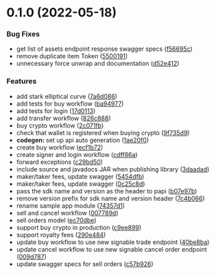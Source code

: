 # 0.1.0 (2022-05-18)


### Bug Fixes

* get list of assets endpoint response swagger specs ([f56695c](https://github.com/immutable/imx-core-sdk-android/commit/f56695c970289e1447de9f9a34c98ab76c7db4aa))
* remove duplicate item Token ([5500191](https://github.com/immutable/imx-core-sdk-android/commit/5500191eaa2c8389fccfa50e9e7b81f95b948a99))
* unnecessary force unwrap and documentation ([d52e412](https://github.com/immutable/imx-core-sdk-android/commit/d52e412bdfb6f9f83031b71ad2a7b52e3a413e61))


### Features

* add stark elliptical curve ([7a6d086](https://github.com/immutable/imx-core-sdk-android/commit/7a6d086141aaa88c872b83de444251c7a675798d))
* add tests for buy workflow ([ba94977](https://github.com/immutable/imx-core-sdk-android/commit/ba949778e0cbaef646f812bf215adf9572d8b569))
* add tests for login ([17d0113](https://github.com/immutable/imx-core-sdk-android/commit/17d0113b7033097a8b55678c50ee9ebc799164d5))
* add transfer workflow ([826c888](https://github.com/immutable/imx-core-sdk-android/commit/826c88854000f3406872cb1a406cdd52a91ec774))
* buy crypto workflow ([2c071fb](https://github.com/immutable/imx-core-sdk-android/commit/2c071fb166d64f14ad55c7987c6bfd964626d3f2))
* check that wallet is registered when buying crypto ([9f735d9](https://github.com/immutable/imx-core-sdk-android/commit/9f735d9d5f2e02eb68b8091d26d1c0165e09f0a9))
* **codegen:** set up api auto generation ([1ae20f0](https://github.com/immutable/imx-core-sdk-android/commit/1ae20f04d427cc9d831774e224808f48ba076bca))
* create buy workflow ([ecf1b72](https://github.com/immutable/imx-core-sdk-android/commit/ecf1b724bffa38732f208a26906c695297fac09c))
* create signer and login workflow ([cdff86a](https://github.com/immutable/imx-core-sdk-android/commit/cdff86a663b67e0bb73761dc2255443323a9e351))
* forward exceptions ([c29bd50](https://github.com/immutable/imx-core-sdk-android/commit/c29bd50fb2528880ccd555c734c45748b1b14137))
* include source and javadocs JAR when publishing library ([3daadad](https://github.com/immutable/imx-core-sdk-android/commit/3daadad5bdb142f57acf5d3129fe132bed12eb21))
* maker/taker fees, update swagger ([5454dfb](https://github.com/immutable/imx-core-sdk-android/commit/5454dfb7a9abc9b2068414369dfda078914ad5fd))
* maker/taker fees, update swagger ([0c25c8d](https://github.com/immutable/imx-core-sdk-android/commit/0c25c8d9c2a4855a92ad8e582c712187f7858994))
* pass the sdk name and version as the header to papi ([b07e97b](https://github.com/immutable/imx-core-sdk-android/commit/b07e97b5d2d2131078a8c2a1c52bf1b5d0fb0ce3))
* remove version prefix for sdk name and version header ([7c4b066](https://github.com/immutable/imx-core-sdk-android/commit/7c4b0668e420c45b1ccd141d727c27a389a36504))
* rename sample app module ([74357d1](https://github.com/immutable/imx-core-sdk-android/commit/74357d1eb6f8b679015cc9057ad6c2ce1ed0d238))
* sell and cancel workflow ([007789d](https://github.com/immutable/imx-core-sdk-android/commit/007789d5c9928b0bb7ea7c4164568d823063f717))
* sell orders model ([ec70dbe](https://github.com/immutable/imx-core-sdk-android/commit/ec70dbe57f42aac1e42ab206b66fb8390d134fe0))
* support buy crypto in production ([c9ee899](https://github.com/immutable/imx-core-sdk-android/commit/c9ee8993fc5516954f38942c1a9ca6073820f219))
* support royalty fees ([290e484](https://github.com/immutable/imx-core-sdk-android/commit/290e484ea09689233d39e362d311e51020dfc953))
* update buy workflow to use new signable trade endpoint ([40be8ba](https://github.com/immutable/imx-core-sdk-android/commit/40be8ba1f78c56c2125c61841535b658e47a25dc))
* update cancel workflow to use new signable cancel order endpoint ([009d787](https://github.com/immutable/imx-core-sdk-android/commit/009d787d923541e478f60e6835386621bdc64681))
* update swagger specs for sell orders ([c57b926](https://github.com/immutable/imx-core-sdk-android/commit/c57b926356818381b3c9710bb25e567301b85d75))



